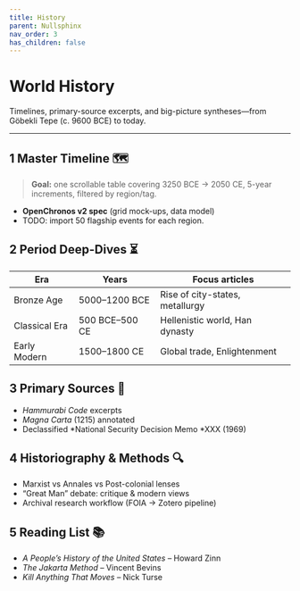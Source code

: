 ```yaml
---
title: History
parent: Nullsphinx
nav_order: 3
has_children: false
---
```


# World History

Timelines, primary-source excerpts, and big-picture syntheses—from Göbekli Tepe (c. 9600 BCE) to today.

---

## 1  Master Timeline 🗺️
> **Goal:** one scrollable table covering 3250 BCE → 2050 CE, 5-year increments, filtered by region/tag.

- **OpenChronos v2 spec** (grid mock-ups, data model)
- TODO: import 50 flagship events for each region.

## 2  Period Deep-Dives ⏳
| Era | Years | Focus articles |
|-----|-------|----------------|
| Bronze Age | 5000–1200 BCE | Rise of city-states, metallurgy |
| Classical Era | 500 BCE–500 CE | Hellenistic world, Han dynasty |
| Early Modern | 1500–1800 CE | Global trade, Enlightenment |

## 3  Primary Sources 📜
- *Hammurabi Code* excerpts  
- *Magna Carta* (1215) annotated  
- Declassified *National Security Decision Memo *XXX (1969)

## 4  Historiography & Methods 🔍
- Marxist vs Annales vs Post-colonial lenses  
- “Great Man” debate: critique & modern views  
- Archival research workflow (FOIA → Zotero pipeline)

## 5  Reading List 📚
- *A People’s History of the United States* – Howard Zinn  
- *The Jakarta Method* – Vincent Bevins  
- *Kill Anything That Moves* – Nick Turse
